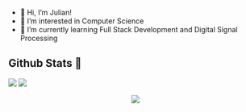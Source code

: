- 👋 Hi, I’m Julian!
- 👀 I’m interested in Computer Science
- 🌱 I’m currently learning Full Stack Development and Digital Signal Processing

<!---
Julianaguilar98/Julianaguilar98 is a ✨ special ✨ repository because its `README.md` (this file) appears on your GitHub profile.
You can click the Preview link to take a look at your changes.
--->

## Github Stats :compass:
<img src="https://github-readme-stats.vercel.app/api?username=julianaguilar98&hide=stars&show_icons=true&theme=dracula&line_height=32">
<img src="https://github-readme-stats.vercel.app/api/top-langs/?username=julianaguilar98&count_private=true&theme=dracula">

<p href="https://github.com/julianaguilar98/github-profile-views-counter" align="center"><img src="https://gpvc.arturio.dev/julianaguilar98"></p>
